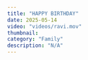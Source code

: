 ```yaml
---
title: "HAPPY BIRTHDAY"
date: 2025-05-14
video: "videos/ravi.mov"
thumbnail: 
category: "Family"
description: "N/A"
---
```



